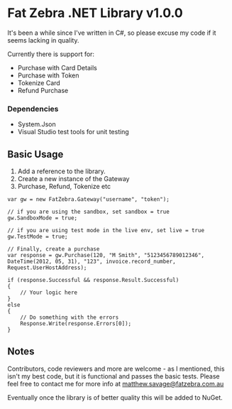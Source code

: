 ﻿# Fat Zebra .NET Library v1.0.0

It's been a while since I've written in C#, so please excuse my code if it seems lacking in quality.

Currently there is support for:

* Purchase with Card Details
* Purchase with Token
* Tokenize Card
* Refund Purchase

### Dependencies
* System.Json
* Visual Studio test tools for unit testing

## Basic Usage

1. Add a reference to the library.
2. Create a new instance of the Gateway
3. Purchase, Refund, Tokenize etc

```
var gw = new FatZebra.Gateway("username", "token");

// if you are using the sandbox, set sandbox = true
gw.SandboxMode = true;

// if you are using test mode in the live env, set live = true
gw.TestMode = true;

// Finally, create a purchase
var response = gw.Purchase(120, "M Smith", "5123456789012346", DateTime(2012, 05, 31), "123", invoice.record_number, Request.UserHostAddress);

if (response.Successful && response.Result.Successful) 
{
	// Your logic here
}
else
{
	// Do something with the errors
	Response.Write(response.Errors[0]);
}

```

## Notes

Contributors, code reviewers and more are welcome - as I mentioned, this isn't my best code, but it is
functional and passes the basic tests. Please feel free to contact me for more info at matthew.savage@fatzebra.com.au

Eventually once the library is of better quality this will be added to NuGet.